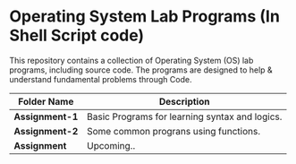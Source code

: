 # Operating System Lab Programs (In Shell Script code)

This repository contains a collection of Operating System (OS) lab programs, including source code. The programs are designed to help & understand fundamental problems through Code.

| Folder Name                 | Description |
|---------------------------|-------------|
| **Assignment-1**                | Basic Programs for learning syntax and logics. |
| **Assignment-2**          | Some common prograns using functions. |
| **Assignment**          | Upcoming.. |
